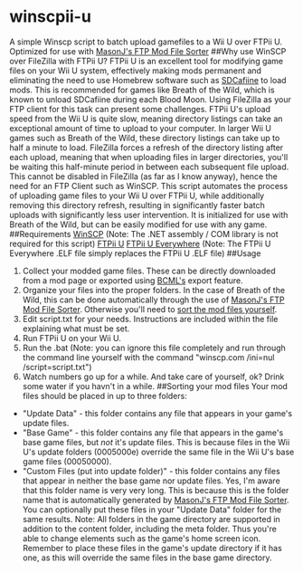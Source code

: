 # winscpii-u
A simple Winscp script to batch upload gamefiles to a Wii U over FTPii U.
Optimized for use with [MasonJ's FTP Mod File Sorter](https://gamebanana.com/tools/6718)
##Why use WinSCP over FileZilla with FTPii U?
FTPii U is an excellent tool for modifying game files on your Wii U system, effectively making mods permanent and eliminating the need to use Homebrew software such as [SDCafiine](https://github.com/Maschell/SDCafiine) to load mods. This is recommended for games like Breath of the Wild, which is known to unload SDCafiine during each Blood Moon.
Using FileZilla as your FTP client for this task can present some challenges. FTPii U's upload speed from the Wii U is quite slow, meaning directory listings can take an exceptional amount of time to upload to your computer. In larger Wii U games such as Breath of the Wild, these directory listings can take up to half a minute to load. FileZilla forces a refresh of the directory listing after each upload, meaning that when uploading files in larger directories, you'll be waiting this half-minute period in between each subsequent file upload. This cannot be disabled in FileZilla (as far as I know anyway), hence the need for an FTP Client such as WinSCP.
This script automates the process of uploading game files to your Wii U over FTPii U, while additionally removing this directory refresh, resulting in significantly faster batch uploads with significantly less user intervention. It is initialized for use with Breath of the Wild, but can be easily modified for use with any game.
##Requirements
[WinSCP](https://winscp.net/eng/downloads.php) (Note: The .NET assembly / COM library is not required for this script)
[FTPii U](https://github.com/dimok789/ftpiiu/releases/tag/v0.4)
[FTPii U Everywhere](https://github.com/wiiu-controller-mods/ftpiiu-everywhere/releases) (Note: The FTPii U Everywhere .ELF file simply replaces the FTPii U .ELF file)
##Usage
1. Collect your modded game files. These can be directly downloaded from a mod page or exported using [BCML's](https://gamebanana.com/tools/6624) export feature.
2. Organize your files into the proper folders. In the case of Breath of the Wild, this can be done automatically through the use of [MasonJ's FTP Mod File Sorter](https://gamebanana.com/tools/6718). Otherwise you'll need to [sort the mod files yourself](##sorting-your-mod-files).
3. Edit script.txt for your needs. Instructions are included within the file explaining what must be set.
4. Run FTPii U on your Wii U.
5. Run the .bat (Note: you can ignore this file completely and run through the command line yourself with the command "winscp.com /ini=nul /script=script.txt")
6. Watch numbers go up for a while. And take care of yourself, ok? Drink some water if you havn't in a while.
##Sorting your mod files
Your mod files should be placed in up to three folders:
- "Update Data" - this folder contains any file that appears in your game's update files.
- "Base Game" - this folder contains any file that appears in the game's base game files, but *not* it's update files. This is because files in the Wii U's update folders (0005000e) override the same file in the Wii U's base game files (00050000).
- "Custom Files (put into update folder)" - this folder contains any files that appear in neither the base game nor update files. Yes, I'm aware that this folder name is very very long. This is because this is the folder name that is automatically generated by [MasonJ's FTP Mod File Sorter](https://gamebanana.com/tools/6718). You can optionally put these files in your "Update Data" folder for the same results.
Note: All folders in the game directory are supported in addition to the content folder, including the meta folder. Thus you're able to change elements such as the game's home screen icon. Remember to place these files in the game's update directory if it has one, as this will override the same files in the base game directory.
